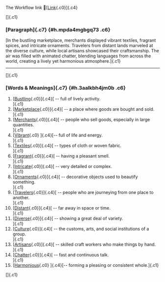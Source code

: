 The Workflow link
👏[[Link](https://www.google.com/url?q=http://www.google.com&sa=D&source=editors&ust=1761045858666533&usg=AOvVaw3K_Qk4XPc0NtljAint9MjZ){.c0}]{.c4}

[]{.c1}

### [Paragraph]{.c7} {#h.mpda4mgbgq73 .c6}

[In the bustling marketplace, merchants displayed vibrant textiles,
fragrant spices, and intricate ornaments. Travelers from distant lands
marveled at the diverse culture, while local artisans showcased their
craftsmanship. The air was filled with animated chatter, blending
languages from across the world, creating a lively yet harmonious
atmosphere.]{.c1}

------------------------------------------------------------------------

[]{.c1}

### [Words & Meanings]{.c7} {#h.3aalkbh4jm0b .c6}

1.  [[Bustling](https://www.google.com/url?q=http://www.google.com&sa=D&source=editors&ust=1761045858667166&usg=AOvVaw2OOy-KIQkUw0wTLiljtBAH){.c0}]{.c4}[ --
    full of lively activity.\
    ]{.c1}
2.  [[Marketplace](https://www.google.com/url?q=http://www.google.com&sa=D&source=editors&ust=1761045858667288&usg=AOvVaw3VZCqZ_YNm1FIxcLBY5WFo){.c0}]{.c4}[ --
    a place where goods are bought and sold.\
    ]{.c1}
3.  [[Merchants](https://www.google.com/url?q=http://www.google.com&sa=D&source=editors&ust=1761045858667406&usg=AOvVaw2bMbtCEyeI9Ck0AhXECA45){.c0}]{.c4}[ --
    people who sell goods, especially in large quantities.\
    ]{.c1}
4.  [[Vibrant](https://www.google.com/url?q=http://www.google.com&sa=D&source=editors&ust=1761045858667552&usg=AOvVaw0JCzN02CtH1aUCijEtLLGL){.c0}
    ]{.c4}[-- full of life and energy.\
    ]{.c1}
5.  [[Textiles](https://www.google.com/url?q=http://www.google.com&sa=D&source=editors&ust=1761045858667654&usg=AOvVaw1n9QZ2SLfdr-m5Y3GmrQRI){.c0}]{.c4}[ --
    types of cloth or woven fabric.\
    ]{.c1}
6.  [[Fragrant](https://www.google.com/url?q=http://www.google.com&sa=D&source=editors&ust=1761045858667782&usg=AOvVaw0qZRHR_ZyhkVksqUybziNN){.c0}]{.c4}[ --
    having a pleasant smell.\
    ]{.c1}
7.  [[Intricate](https://www.google.com/url?q=http://www.google.com&sa=D&source=editors&ust=1761045858667884&usg=AOvVaw3j8aJKiSk0rSgMfJIAONxB){.c0}]{.c4}[ --
    very detailed or complex.\
    ]{.c1}
8.  [[Ornaments](https://www.google.com/url?q=http://www.google.com&sa=D&source=editors&ust=1761045858667983&usg=AOvVaw1EeAd_tomaAv7Mwj_LPu6U){.c0}]{.c4}[ --
    decorative objects used to beautify something.\
    ]{.c1}
9.  [[Travelers](https://www.google.com/url?q=http://www.google.com&sa=D&source=editors&ust=1761045858668120&usg=AOvVaw0xiEe5zjcY0MCWhl85diph){.c0}]{.c4}[ --
    people who are journeying from one place to another.\
    ]{.c1}
10. [[Distant](https://www.google.com/url?q=http://www.google.com&sa=D&source=editors&ust=1761045858668263&usg=AOvVaw2Gfc3TjZW0xQU0F6Fo_pII){.c0}]{.c4}[ --
    far away in space or time.\
    ]{.c1}
11. [[Diverse](https://www.google.com/url?q=http://www.google.com&sa=D&source=editors&ust=1761045858668368&usg=AOvVaw090YFkYkOhhTOPuxbSPowC){.c0}]{.c4}[ --
    showing a great deal of variety.\
    ]{.c1}
12. [[Culture](https://www.google.com/url?q=http://www.google.com&sa=D&source=editors&ust=1761045858668480&usg=AOvVaw0osrSxnQD6xiHH3_Ykjc4F){.c0}]{.c4}[ --
    the customs, arts, and social institutions of a group.\
    ]{.c1}
13. [[Artisans](https://www.google.com/url?q=http://www.google.com&sa=D&source=editors&ust=1761045858668605&usg=AOvVaw0_IP035AHzxe6WlSKzyTTs){.c0}]{.c4}[ --
    skilled craft workers who make things by hand.\
    ]{.c1}
14. [[Chatter](https://www.google.com/url?q=http://www.google.com&sa=D&source=editors&ust=1761045858668735&usg=AOvVaw1b1-sffeAwD0fiOS0qtoRE){.c0}]{.c4}[ --
    fast and continuous talk.\
    ]{.c1}
15. [[Harmonious](https://www.google.com/url?q=http://www.google.com&sa=D&source=editors&ust=1761045858668841&usg=AOvVaw2GeNvoRqK2kj-Bq44h4m3z){.c0}
    ]{.c4}[-- forming a pleasing or consistent whole.]{.c1}

[]{.c1}

